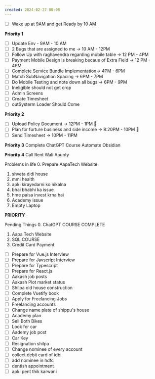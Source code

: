 ```yaml
---
created: 2024-02-27 00:08
---
```

- [ ] Wake up at 9AM  and get Ready by 10 AM

**Priority 1**
- [ ] Update Env - 9AM - 10 AM
- [ ] 2 Bugs that are assigned to me -> 10 AM - 12PM
- [ ] Follow Up with raghavendra regarding mobile table -> 12 PM - 4PM
- [ ] Payment Mobile Design is breaking becaue of Extra Field -> 12 PM - 4PM
- [ ] Complete Service Bundle Implementation-> 4PM - 6PM
- [ ] Match SubNavigation Spacing -> 6PM - 7PM
- [ ] Do Mobile Testing and note down all bugs -> 6PM - 9PM 
- [ ] Ineligible should not get crop
- [ ] Admin Screens
- [ ] Create Timesheet
- [ ] outSysterm Loader Should Come

**Priority 2**
- [ ] Upload Policy Document -> 12PM - 1PM 🔺
- [ ] Plan for furture business and side income -> 8:20PM - 10PM 🔼
- [ ] Send Timesheet -> 10PM - 11PM

**Priority 3**
Complete ChatGPT Course
Automate Obsidian

**Priority 4**
Call Rent Wali Aaunty


Problems in life
0. Prepare AapaTech Website
1. shveta didi house
2. mmi health
3. apki kirayedarni ko nikalna
4. bhai bhabhi ka issue
5. hme paisa invest krna hai
6. Academy issue
7. Empty Laptop 


**PRIORITY**

Pending Things
0. ChatGPT COURSE COMPLETE
1. Aapa Tech Website
2. SQL COURSE
3. Credit Card Payment

- [ ] Prepare for Vue.js Interview
- [ ] Prepare for Javscript Interview
- [ ] Prepare for Typescript
- [ ] Prepare for React.js
- [ ] Aakash job posts
- [ ] Aakash Plot market status
- [ ] Shilpa old house construction
- [ ] Complete Vuetify book
- [ ] Apply for Freelancing Jobs
- [ ] Freelancing accounts
- [ ] Change name plate of shippu's house
- [ ] Academy plan
- [ ] Sell Both Bikes
- [ ] Look for car
- [ ] Aademy job post
- [ ] Car Key
- [ ] Resignation shilpa
- [ ] Change nominee of every account
- [ ] collect debit card of idbi
- [ ] add nominee in hdfc
- [ ] dentish appointment
- [ ] apki pent thik karwani
